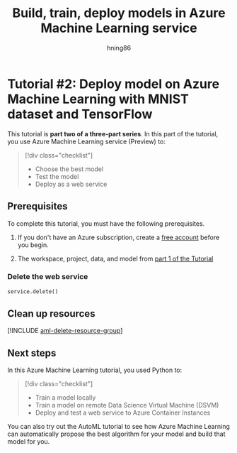 ﻿---
title: Build, train, deploy models in Azure Machine Learning service
description: This full-length tutorial shows how to use Azure Machine Learning service to build, train, and deploy a model with Azure Machine Learning in Python.
services: machine-learning
ms.service: machine-learning
ms.component: core
ms.topic: quickstart

author: hning86
ms.author: haining
ms.reviewer: jmartens
ms.date: 09/24/2018
---

# Tutorial #2: Deploy model on Azure Machine Learning with MNIST dataset and TensorFlow

This tutorial is **part two of a three-part series**. In this part of the tutorial, you use Azure Machine Learning service (Preview) to:

> [!div class="checklist"]
> * Choose the best model
> * Test the model
> * Deploy as a web service

## Prerequisites
To complete this tutorial, you must have the following prerequisites.

1. If you don't have an Azure subscription, create a [free account](https://azure.microsoft.com/free/?WT.mc_id=A261C142F) before you begin.

1. The workspace, project, data, and model from [part 1 of the Tutorial](tutorial-train-models-with-aml.md)

### Delete the web service


```python
service.delete()
```


## Clean up resources

[!INCLUDE [aml-delete-resource-group](../../../includes/aml-delete-resource-group.md)]

## Next steps

In this Azure Machine Learning tutorial, you used Python to:
> [!div class="checklist"]
> * Train a model locally 
> * Train a model on remote Data Science Virtual Machine (DSVM)
> * Deploy and test a web service to Azure Container Instances

You can also try out the AutoML tutorial to see how Azure Machine Learning can automatically propose the best algorithm for your model and build that model for you. 